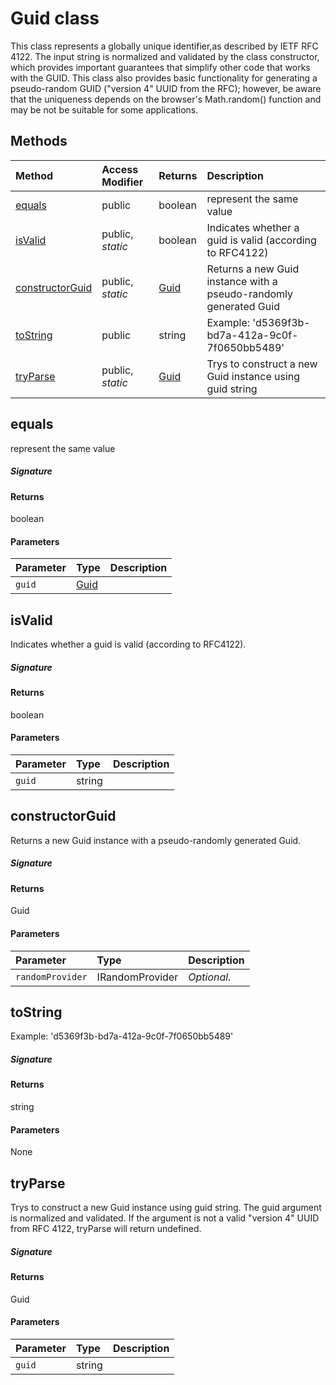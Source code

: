 # Guid class





This class represents a globally unique identifier,as described by 
IETF RFC 4122. The input string is normalized and validated by the class 
constructor, which provides important guarantees that simplify other code 
that works with the GUID. This class also provides basic functionality 
for generating a pseudo-random GUID ("version 4" UUID from the RFC); 
however, be aware that the uniqueness depends on the browser's 
Math.random() function and may be not be suitable for some applications. 







## Methods

| Method	   | Access Modifier | Returns	| Description|
|:-------------|:----|:-------|:-----------|
|[equals](#equals~24637)     | public | boolean | represent the same value |
|[isValid](#isvalid~43182)     | public, _static_ | boolean | Indicates whether a guid is valid (according to RFC4122) |
|[constructorGuid](#constructorguid~28839)     | public, _static_ | [Guid](Guid.md) | Returns a new Guid instance with a pseudo-randomly generated Guid |
|[toString](#tostring~26710)     | public | string | Example: 'd5369f3b-bd7a-412a-9c0f-7f0650bb5489' |
|[tryParse](#tryparse~68405)     | public, _static_ | [Guid](Guid.md) | Trys to construct a new Guid instance using guid string |




## equals

represent the same value

##### Signature

#### Returns
boolean

#### Parameters


| Parameter	   | Type    | Description |
|:-------------|:---------------|:------------|
| `guid`    | [Guid](Guid.md) |  |


## isValid

Indicates whether a guid is valid (according to RFC4122). 


##### Signature

#### Returns
boolean

#### Parameters


| Parameter	   | Type    | Description |
|:-------------|:---------------|:------------|
| `guid`    | string |  |


## constructorGuid

Returns a new Guid instance with a pseudo-randomly generated Guid. 


##### Signature

#### Returns
Guid

#### Parameters


| Parameter	   | Type    | Description |
|:-------------|:---------------|:------------|
| `randomProvider`    | IRandomProvider | _Optional._ |


## toString

Example: 'd5369f3b-bd7a-412a-9c0f-7f0650bb5489'

##### Signature

#### Returns
string

#### Parameters
None


## tryParse

Trys to construct a new Guid instance using guid string. The guid argument 
is normalized and validated. If the argument is not a valid "version 4" UUID from 
RFC 4122, tryParse will return undefined. 


##### Signature

#### Returns
Guid

#### Parameters


| Parameter	   | Type    | Description |
|:-------------|:---------------|:------------|
| `guid`    | string |  |

